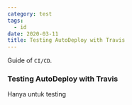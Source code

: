 ```yaml
---
category: test
tags:
  - id
date: 2020-03-11
title: Testing AutoDeploy with Travis
---
```


Guide of `CI/CD`.

<!-- more -->

### Testing AutoDeploy with Travis

Hanya untuk testing
